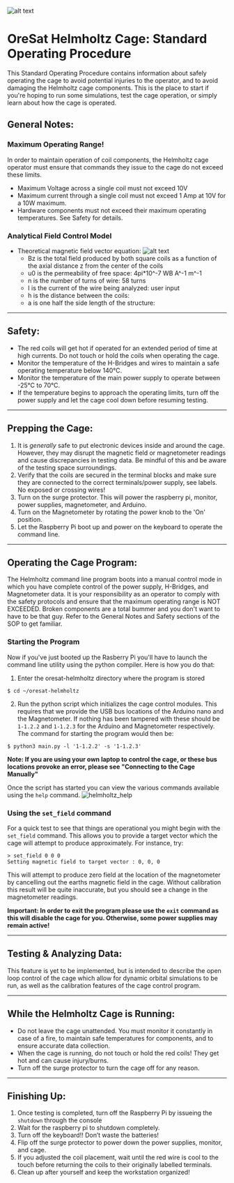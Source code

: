 ![alt text](https://user-images.githubusercontent.com/33878769/50576984-cde2d900-0dd2-11e9-8117-1c2e21f85c7d.png)

# OreSat Helmholtz Cage: Standard Operating Procedure

This Standard Operating Procedure contains information about safely operating the cage to avoid
potential injuries to the operator, and to avoid damaging the Helmholtz cage components. This is 
the place to start if you're hoping to run some simulations, test the cage operation, or simply
learn about how the cage is operated.


## General Notes:

### Maximum Operating Range!
In order to maintain operation of coil components, the Helmholtz cage operator must ensure
that commands they issue to the cage do not exceed these limits.
* Maximum Voltage across a single coil must not exceed 10V
* Maximum current through a single coil must not exceed 1 Amp at 10V for a 10W maximum.
* Hardware components must not exceed their maximum operating temperatures. See Safety for details.


### Analytical Field Control Model
* Theoretical magnetic field vector equation:
![alt text](https://user-images.githubusercontent.com/33878769/50580148-2381aa80-0e00-11e9-8fdd-0a406a66f1ba.png)
  * Bz is the total field produced by both square coils as a function of the axial distance z from the center of the coils
  * u0 is the permeability of free space: 4pi*10^-7 WB A^-1 m^-1
  * n is the number of turns of wire: 58 turns
  * I is the current of the wire being analyzed: user input
  * h is the distance between the coils: 
  * a is one half the side length of the structure: 

---
## Safety:

* The red coils will get hot if operated for an extended period of time at high currents. Do not touch or hold the coils when operating the cage.
* Monitor the temperature of the H-Bridges and wires to maintain a safe operating temperature below 140°C.
* Monitor the temperature of the main power supply to operate between -25°C to 70°C.
* If the temperature begins to approach the operating limits, turn off the power supply and let the cage cool down before resuming testing.

---
## Prepping the Cage:

1. It is *generally* safe to put electronic devices inside and around the cage. However, they may disrupt the magnetic field or magnetometer readings and cause discrepancies in testing data. Be mindful of this and be aware of the testing space surroundings.
2. Verify that the coils are secured in the terminal blocks and make sure they are connected to the correct terminals/power supply, see labels. No exposed or crossing wires!
3. Turn on the surge protector. This will power the raspberry pi, monitor, power supplies, magnetometer, and Arduino.
4. Turn on the Magnetometer by rotating the power knob to the 'On' position.
5. Let the Raspberry Pi boot up and power on the keyboard to operate the command line.

---
## Operating the Cage Program:

The Helmholtz command line program boots into a manual control mode in which you have complete 
control of the power supply, H-Bridges, and Magnetometer data. It is your responsibility as an 
operator to comply with the safety protocols and ensure that the maximum operating range is 
NOT EXCEEDED. Broken components are a total bummer and you don't want to have to be that guy. 
Refer to the General Notes and Safety sections of the SOP to get familiar. 

### Starting the Program
Now if you've just booted up the Rasberry Pi you'll have to launch the command line utility
using the python compiler. Here is how you do that:
1. Enter the oresat-helmholtz directory where the program is stored
```
$ cd ~/oresat-helmholtz
```
2. Run the python script which initializes the cage control modules. This requires that we provide
the USB bus locations of the Arduino nano and the Magnetometer. If nothing has been tampered with 
these should be `1-1.2.2` and `1-1.2.3` for the Arduino and Magnetometer respectively. 
The command for starting the program would then be:
```
$ python3 main.py -l '1-1.2.2' -s '1-1.2.3'
```
**Note: If you are using your own laptop to control the cage, or these bus locations provoke an 
error, please see "Connecting to the Cage Manually"**

Once the script has started you can view the various commands available using the `help` command.
![helmholtz_help](https://github.com/user-attachments/assets/d9d7023a-c39e-4fea-ba2e-20a3f53f1c34)

### Using the `set_field` command

For a quick test to see that things are operational you might begin with the `set_field` command.
This allows you to provide a target vector which the cage will attempt to produce approximately.
For instance, try:
```
> set_field 0 0 0
Setting magnetic field to target vector : 0, 0, 0
```
This will attempt to produce zero field at the location of the magnetometer by cancelling out the 
earths magnetic field in the cage. Without calibration this result will be quite inaccurate, but
you should see a change in the magnetometer readings.

**Important: In order to exit the program please use the `exit` command as this will disable the cage for you. Otherwise, some power supplies may remain active!**

---
## Testing & Analyzing Data:

This feature is yet to be implemented, but is intended to describe the open loop control of the 
cage which allow for dynamic orbital simulations to be run, as well as the calibration features 
of the cage control program.

---
## While the Helmholtz Cage is Running:

* Do not leave the cage unattended. You must monitor it constantly in case of a fire, to maintain safe temperatures for components, and to ensure accurate data collection.
* When the cage is running, do not touch or hold the red coils! They get hot and can cause injury/burns.
* Turn off the surge protector to turn the cage off for any reason.

---
## Finishing Up:

1. Once testing is completed, turn off the Raspberry Pi by issueing the `shutdown` through the console
2. Wait for the raspberry pi to shutdown completely.
3. Turn off the keyboard!! Don’t waste the batteries!
4. Flip off the surge protector to power down the power supplies, monitor, and cage.
5. If you adjusted the coil placement, wait until the red wire is cool to the touch before returning the coils to their originally labelled terminals.
6. Clean up after yourself and keep the workstation organized!
